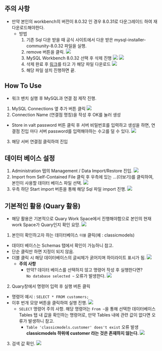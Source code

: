 ## 주의 사항
- 만약 본인의 workbench의 버전이 8.0.32 인 경우 8.0.31로 다운그레이드 하여 재 다운로드해야한다.
  - 방법
    1. 기존 Sql 다운 받을 때 공식 사이트에서 다운 받은 mysql-installer-community-8.0.32 파일을 실행.
    2. remove 버튼을 클릭.
      ![](/image/workbench_remove.PNG)
    3. MySQL Workbench 8.0.32 선택 후 삭제 진행
      ![](/image/workbench_remove_2.PNG)
      ![](/image/workbench_remove_3.PNG)
    4. 삭제 완료 후 [링크](https://downloads.mysql.com/archives/workbench/)를 타고 가 해당 파일 다운로드
      ![](/image/workbench_download.PNG)
    5. 해당 파일 설치 진행하면 끝.
## How To Use
 - 워크 밴치 실행 후 MySQL과 연결 점 제작 진행.
  1. MySQL Connections 옆 추가 버튼 클릭
  ![](/image/mysql_branch_make.PNG)
  2. Connection Name (연결점 명칭)을 작성 후 OK를 눌러 생성
   - Store in valt password 버튼 클릭 후 서버 비밀번호를 입력하고 생성을 하면, 연결점 진입 마다 서버 password를 입력해야하는 수고를 덜 수 있다.
  ![](/image/setting_new_connection.PNG)
  3. 해당 서버 연결점 클릭하여 진입

## 데이터 베이스 설정
 1. Administration 탭의 Management / Data Import/Restore 진입.
  ![](/image/sql_data_setting_1.PNG)
 2. Import from Self-Contained File 클릭 후 우측에 있는 ...(더보기)를 클릭하여, 본인이 사용할 데이터 베이스 파일 선택.
  ![](/image/sql_data_setting_2.PNG)
 3. 우측 하단 Start import 버튼을 통해 해당 Sql 파일 import 진행.
  ![](/image/sql_data_setting_3.PNG)

## 기본적인 활용 (Quary 활용)
- 해당 활용은 기본적으로 Quary Work Space에서 진행해야함으로 본인의 현재 work Space가 Quary인지 확인 요망.
    ![](/image/HTN_WorkSpace.PNG)

1. 본인이 확인하고자 하는 데이터베이스 `더블` 클릭(예 : classicmodels)
  - 데이터 베이스는 Schemas 탭에서 확인이 가능하니 참고.
  - 단순 클릭만 하면 지정이 되지 않음.
  - 더블 클릭 시 해당 데이터베이스의 글씨체가 굵어지며 하이라이트 표시가 됨.
  ![](/image/qua_progress_1.PNG)
    - **주의 사항**
      - 만약? 데이터 베이스를 선택하지 않고 명령어 작성 후 실행한다면?
      <br> `No database selected ~` 오류가 발생한다.
      ![](/image/ifnotselectdatabase.PNG)

2. Quary창에서 명령어 입력 후 실행 버튼 클릭
  - 명령어 예시 : `SELECT * FROM customers;`
  - 이후 번개 모양 버튼을 클릭하여 실행 진행.
  ![](/image/qua_progress_2.PNG)
    - `SELECT` 명령어 주의 사항.
      해당 명령어는 `From ~`을 통해 선택한 데이터베이스 Tables 탭 내 값을 확인하는 명령어로, 만약 Tables 내에 관련 값이 없다면 오류가 발생하니 참고.<br>
      - `Table 'classicmodels.customer' does't exist` 오류 발생
          <br> **classicmodels 하위에 customer 라는 것은 존재하지 않는다.**
        ![](/image/select_careful.PNG)
3. 검색 값 확인.
  ![](/image/qua_progress_3.PNG)

  





